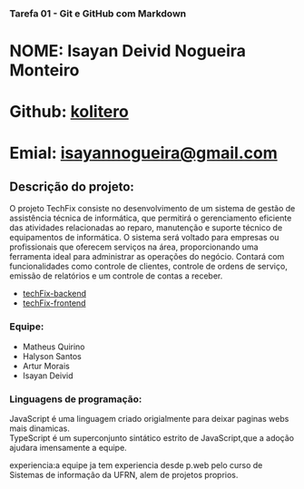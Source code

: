### Tarefa 01 - Git e GitHub com Markdown

# NOME: Isayan Deivid Nogueira Monteiro

# Github: [kolitero](https://github.com/kolitero)

# Emial: isayannogueira@gmail.com

## Descrição do projeto:
O projeto TechFix consiste no desenvolvimento de um sistema de gestão de assistência técnica de informática, que permitirá o gerenciamento eficiente das atividades relacionadas ao reparo, manutenção e suporte técnico de equipamentos de informática. O sistema será voltado para empresas ou profissionais que oferecem serviços na área, proporcionando uma ferramenta ideal para administrar as operações do negócio. Contará com funcionalidades como controle de clientes, controle de ordens de serviço, emissão de relatórios e um controle de contas a receber.

- [techFix-backend](https://github.com/quirinof/techFix-backend.git)
- [techFix-frontend](https://github.com/quirinof/techFix-frontend.git)

### Equipe:

- Matheus Quirino
- Halyson Santos
- Artur Morais
- Isayan Deivid

### Linguagens de programação:

JavaScript é uma linguagem criado origialmente para deixar paginas webs mais dinamicas.\
TypeScript é um superconjunto sintático estrito de JavaScript,que a adoção ajudara imensamente a equipe.

experiencia:a equipe ja tem experiencia desde p.web pelo curso de Sistemas de informação da UFRN, alem de projetos proprios.

